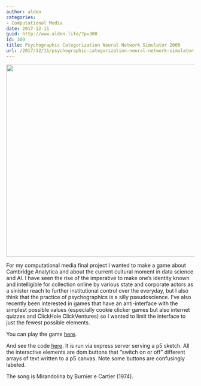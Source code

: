 ```yaml
---
author: alden
categories:
- Computational Media
date: 2017-12-11
guid: http://www.alden.life/?p=300
id: 300
title: Psychographic Categorization Neural Network Simulator 2000
url: /2017/12/11/psychographic-categorization-neural-network-simulator-2000/
---
```


<img class="alignnone wp-image-301 size-full" src="http://www.alden.life/wp-content/uploads/2017/12/Screenshot-2017-12-11-02.03.59.png" alt="" width="548" height="514" srcset="http://www.alden.life/wp-content/uploads/2017/12/Screenshot-2017-12-11-02.03.59.png 548w, http://www.alden.life/wp-content/uploads/2017/12/Screenshot-2017-12-11-02.03.59-300x281.png 300w" sizes="(max-width: 548px) 100vw, 548px" />

For my computational media final project I wanted to make a game about Cambridge Analytica and about the current cultural moment in data science and AI. I have seen the rise of the imperative to make one&#8217;s identity known and intelligible for collection online by various state and corporate actors as a sinister reach to further institutional control over the everyday, but I also think that the practice of psychographics is a silly pseudoscience. I&#8217;ve also recently been interested in games that have an anti-interface with the simplest possible values (especially cookie clicker games but also internet quizzes and ClickHole ClickVentures) so I wanted to limit the interface to just the fewest possible elements.

You can play the game [here](https://tinyurl.com/y9yhbtt7).

And see the code [here](https://github.com/miamiww/ComputationalMedia/tree/master/FinalProject). It is run via express server serving a p5 sketch. All the interactive elements are dom buttons that &#8220;switch on or off&#8221; different arrays of text written to a p5 canvas. Note some buttons are confusingly labeled.

The song is Mirandolina by Burnier e Cartier (1974).
